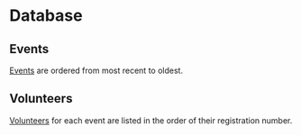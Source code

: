 # Database

## Events

[Events](events) are ordered from most recent to oldest.

## Volunteers

[Volunteers](volunteers.tsv) for each event are listed in the order of their registration number.
